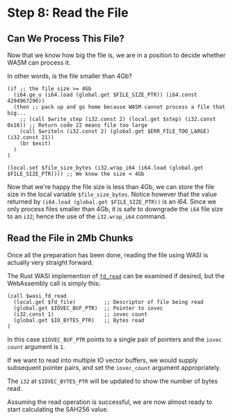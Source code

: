 # Step 8: Read the File

## Can We Process This File?

Now that we know how big the file is, we are in a position to decide whether WASM can process it.

In other words, is the file smaller than 4Gb?

```wat
(if ;; the file size >= 4Gb
  (i64.ge_u (i64.load (global.get $FILE_SIZE_PTR)) (i64.const 4294967296))
  (then ;; pack up and go home because WASM cannot process a file that big...
    ;; (call $write_step (i32.const 2) (local.get $step) (i32.const 0x16)) ;; Return code 22 means file too large
    (call $writeln (i32.const 2) (global.get $ERR_FILE_TOO_LARGE) (i32.const 21))
    (br $exit)
  )
)

(local.set $file_size_bytes (i32.wrap_i64 (i64.load (global.get $FILE_SIZE_PTR)))) ;; We know the size < 4Gb
```

Now that we're happy the file size is less than 4Gb, we can store the file size in the local variable `$file_size_bytes`.
Notice however that the value returned by `(i64.load (global.get $FILE_SIZE_PTR))` is an i64.
Since we only process files smaller than 4Gb, it is safe to downgrade the `i64` file size to an `i32`; hence the use of the `i32.wrap_i64` command.

## Read the File in 2Mb Chunks

Once all the preparation has been done, reading the file using WASI is actually very straight forward.

The Rust WASI implemention of [`fd_read`](https://github.com/bytecodealliance/wasmtime/blob/06377eb08a649619cc8ac9a934cb3f119017f3ef/crates/wasi-preview1-component-adapter/src/lib.rs#L1210) can be examined if desired, but the WebAssembly call is simply this:

```wat
(call $wasi_fd_read
  (local.get $fd_file)         ;; Descriptor of file being read
  (global.get $IOVEC_BUF_PTR)  ;; Pointer to iovec
  (i32.const 1)                ;; iovec count
  (global.get $IO_BYTES_PTR)   ;; Bytes read
)
```

In this case `$IOVEC_BUF_PTR` points to a single pair of pointers and the `iovec count` argument is `1`.

If we want to read into multiple IO vector buffers, we would supply subsequent pointer pairs, and set the `iovec_count` argument appropriately.

The `i32` at `$IOVEC_BYTES_PTR` will be updated to show the number of bytes read.

Assuming the read operation is successful, we are now almost ready to start calculating the SAH256 value.
